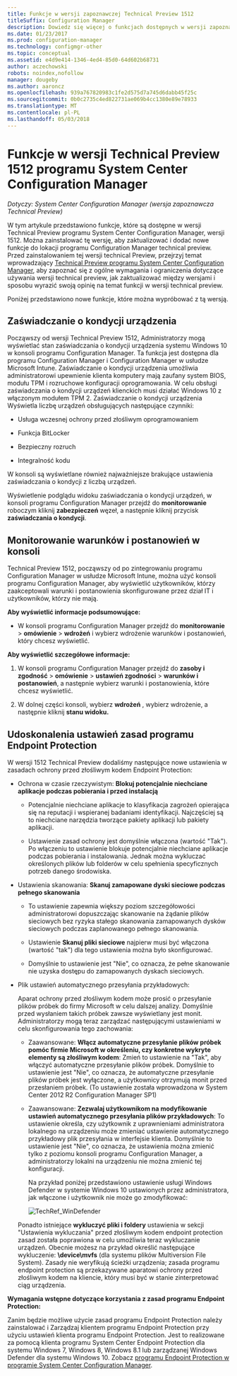 ```yaml
---
title: Funkcje w wersji zapoznawczej Technical Preview 1512
titleSuffix: Configuration Manager
description: Dowiedz się więcej o funkcjach dostępnych w wersji zapoznawczej Technical Preview programu System Center Configuration Manager, wersji 1512.
ms.date: 01/23/2017
ms.prod: configuration-manager
ms.technology: configmgr-other
ms.topic: conceptual
ms.assetid: e4d9e414-1346-4ed4-85d0-64d602b68731
author: aczechowski
robots: noindex,nofollow
manager: dougeby
ms.author: aaroncz
ms.openlocfilehash: 939a767820983c1fe2d575d7a745d6dabb45f25c
ms.sourcegitcommit: 0b0c2735c4ed822731ae069b4cc1380e89e78933
ms.translationtype: MT
ms.contentlocale: pl-PL
ms.lasthandoff: 05/03/2018
---
```

# <a name="capabilities-in-technical-preview-1512-for-system-center-configuration-manager"></a>Funkcje w wersji Technical Preview 1512 programu System Center Configuration Manager

*Dotyczy: System Center Configuration Manager (wersja zapoznawcza Technical Preview)*

W tym artykule przedstawiono funkcje, które są dostępne w wersji Technical Preview programu System Center Configuration Manager, wersji 1512. Można zainstalować tę wersję, aby zaktualizować i dodać nowe funkcje do lokacji programu Configuration Manager technical preview. Przed zainstalowaniem tej wersji technical Preview, przejrzyj temat wprowadzający [Technical Preview programu System Center Configuration Manager](technical-preview.md), aby zapoznać się z ogólne wymagania i ograniczenia dotyczące używania wersji technical preview, jak zaktualizować między wersjami i sposobu wyrazić swoją opinię na temat funkcji w wersji technical preview.  

 Poniżej przedstawiono nowe funkcje, które można wypróbować z tą wersją.  

##  <a name="bkmk_devicehealth"></a> Zaświadczanie o kondycji urządzenia  
 Począwszy od wersji Technical Preview 1512, Administratorzy mogą wyświetlać stan zaświadczania o kondycji urządzenia systemu Windows 10 w konsoli programu Configuration Manager.  Ta funkcja jest dostępna dla programu Configuration Manager i Configuration Manager w usłudze Microsoft Intune. Zaświadczanie o kondycji urządzenia umożliwia administratorowi upewnienie klienta komputery mają zaufany system BIOS, modułu TPM i rozruchowe konfiguracji oprogramowania. W celu obsługi zaświadczania o kondycji urządzeń klienckich musi działać Windows 10 z włączonym modułem TPM 2. Zaświadczanie o kondycji urządzenia Wyświetla liczbę urządzeń obsługujących następujące czynniki:  

-   Usługa wczesnej ochrony przed złośliwym oprogramowaniem  

-   Funkcja BitLocker  

-   Bezpieczny rozruch  

-   Integralność kodu  

W konsoli są wyświetlane również najważniejsze brakujące ustawienia zaświadczania o kondycji z liczbą urządzeń.  

Wyświetlenie podglądu widoku zaświadczania o kondycji urządzeń, w konsoli programu Configuration Manager przejdź do **monitorowanie** roboczym kliknij **zabezpieczeń** węzeł, a następnie kliknij przycisk **zaświadczania o kondycji**.  

##  <a name="bkmk_viewterms"></a> Monitorowanie warunków i postanowień w konsoli  
Technical Preview 1512, począwszy od po zintegrowaniu programu Configuration Manager w usłudze Microsoft Intune, można użyć konsoli programu Configuration Manager, aby wyświetlić użytkowników, którzy zaakceptowali warunki i postanowienia skonfigurowane przez dział IT i użytkowników, którzy nie mają.  

**Aby wyświetlić informacje podsumowujące:**  

-   W konsoli programu Configuration Manager przejdź do **monitorowanie** > **omówienie** > **wdrożeń** i wybierz wdrożenie warunków i postanowień, który chcesz wyświetlić.  

**Aby wyświetlić szczegółowe informacje:**  

1.  W konsoli programu Configuration Manager przejdź do **zasoby i zgodność** > **omówienie** > **ustawień zgodności** > **warunków i postanowień**, a następnie wybierz warunki i postanowienia, które chcesz wyświetlić.  

2.  W dolnej części konsoli, wybierz **wdrożeń** , wybierz wdrożenie, a następnie kliknij **stanu widoku.**  

##  <a name="bkmk_EPpolicy"></a> Udoskonalenia ustawień zasad programu Endpoint Protection  
W wersji 1512 Technical Preview dodaliśmy następujące nowe ustawienia w zasadach ochrony przed złośliwym kodem Endpoint Protection:  

-   Ochrona w czasie rzeczywistym: **Blokuj potencjalnie niechciane aplikacje podczas pobierania i przed instalacją**  

    -   Potencjalnie niechciane aplikacje to klasyfikacja zagrożeń opierająca się na reputacji i wspieranej badaniami identyfikacji. Najczęściej są to niechciane narzędzia tworzące pakiety aplikacji lub pakiety aplikacji.  

    -   Ustawienie zasad ochrony jest domyślnie włączona (wartość "Tak"). Po włączeniu to ustawienie blokuje potencjalnie niechciane aplikacje podczas pobierania i instalowania. Jednak można wykluczać określonych plików lub folderów w celu spełnienia specyficznych potrzeb danego środowiska.  

-   Ustawienia skanowania: **Skanuj zamapowane dyski sieciowe podczas pełnego skanowania**  

    -   To ustawienie zapewnia większy poziom szczegółowości administratorowi dopuszczając skanowanie na żądanie plików sieciowych bez ryzyka stałego skanowania zamapowanych dysków sieciowych podczas zaplanowanego pełnego skanowania.  

    -   Ustawienie **Skanuj pliki sieciowe** najpierw musi być włączona (wartość "tak") dla tego ustawienia można było skonfigurować.  

    -   Domyślnie to ustawienie jest "Nie", co oznacza, że pełne skanowanie nie uzyska dostępu do zamapowanych dyskach sieciowych.  

-   Plik ustawień automatycznego przesyłania przykładowych:  

     Aparat ochrony przed złośliwym kodem może prosić o przesyłanie plików próbek do firmy Microsoft w celu dalszej analizy. Domyślnie przed wysłaniem takich próbek zawsze wyświetlany jest monit. Administratorzy mogą teraz zarządzać następującymi ustawieniami w celu skonfigurowania tego zachowania:  

    -   Zaawansowane: **Włącz automatyczne przesyłanie plików próbek pomóc firmie Microsoft w określeniu, czy konkretne wykryte elementy są złośliwym kodem**:  Zmień to ustawienie na "Tak", aby włączyć automatyczne przesyłanie plików próbek. Domyślnie to ustawienie jest "Nie", co oznacza, że automatyczne przesyłanie plików próbek jest wyłączone, a użytkownicy otrzymują monit przed przesłaniem próbek.   (To ustawienie została wprowadzona w System Center 2012 R2 Configuration Manager SP1)  

    -   Zaawansowane: **Zezwalaj użytkownikom na modyfikowanie ustawień automatycznego przesyłania plików przykładowych**: To ustawienie określa, czy użytkownik z uprawnieniami administratora lokalnego na urządzeniu może zmieniać ustawienie automatycznego przykładowy plik przesyłania w interfejsie klienta. Domyślnie to ustawienie jest "Nie", co oznacza, że ustawienia można zmienić tylko z poziomu konsoli programu Configuration Manager, a administratorzy lokalni na urządzeniu nie można zmienić tej konfiguracji.  

         Na przykład poniżej przedstawiono ustawienie usługi Windows Defender w systemie Windows 10 ustawionych przez administratora, jak włączone i użytkownik nie może go zmodyfikować:  

         ![TechRef&#95;WinDefender](../../core/get-started/media/TechRef_WinDefender.png "TechRef_WinDefender")  

    Ponadto istniejące **wykluczyć pliki i foldery** ustawienia w sekcji "Ustawienia wykluczania" przed złośliwym kodem endpoint protection zasad została poprawiona w celu umożliwia teraz wykluczanie urządzeń. Obecnie możesz na przykład określić następujące wykluczenie: **\device\mvfs** (dla systemu plików Multiversion File System). Zasady nie weryfikują ścieżki urządzenia; zasada programu endpoint protection są przekazywane aparatowi ochrony przed złośliwym kodem na kliencie, który musi być w stanie zinterpretować ciąg urządzenia.  

**Wymagania wstępne dotyczące korzystania z zasad programu Endpoint Protection:**  

Zanim będzie możliwe użycie zasad programu Endpoint Protection należy zainstalować i Zarządzaj klientem programu Endpoint Protection przy użyciu ustawień klienta programu Endpoint Protection. Jest to realizowane za pomocą klienta programu System Center Endpoint Protection dla systemu Windows 7, Windows 8, Windows 8.1 lub zarządzanej Windows Defender dla systemu Windows 10. Zobacz [programu Endpoint Protection w programie System Center Configuration Manager](../../protect/deploy-use/endpoint-protection.md).  
